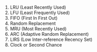 1. LRU (Least Recently Used)
2. LFU (Least Frequently Used)
3. FIFO (First In First Out)
4. Random Replacement
5. MRU (Most Recently Used)
6. ARC (Adaptive Random Replacement)
7. LIRS (Low Inter-reference Recency Set)
8. Clock or Second Chance 